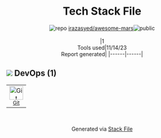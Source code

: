 <!--
--- Readme.md Snippet without images Start ---
## Tech Stack
irazasyed/awesome-mars is built on the following main stack:


Full tech stack [here](/techstack.md)
--- Readme.md Snippet without images End ---

--- Readme.md Snippet with images Start ---
## Tech Stack
irazasyed/awesome-mars is built on the following main stack:


Full tech stack [here](/techstack.md)
--- Readme.md Snippet with images End ---
-->
<div align="center">

# Tech Stack File
![](https://img.stackshare.io/repo.svg "repo") [irazasyed/awesome-mars](https://github.com/irazasyed/awesome-mars)![](https://img.stackshare.io/public_badge.svg "public")
<br/><br/>
|1<br/>Tools used|11/14/23 <br/>Report generated|
|------|------|
</div>

## <img src='https://img.stackshare.io/devops.svg'/> DevOps (1)
<table><tr>
  <td align='center'>
  <img width='36' height='36' src='https://img.stackshare.io/service/1046/git.png' alt='Git'>
  <br>
  <sub><a href="http://git-scm.com/">Git</a></sub>
  <br>
  <sub></sub>
</td>

</tr>
</table>

<br/>
<div align='center'>

Generated via [Stack File](https://github.com/apps/stack-file)
